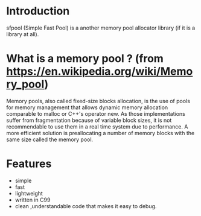 # Introduction

sfpool (Simple Fast Pool) is a another memory pool allocator
library (if it is a library at all).

# What is a memory pool ? (from https://en.wikipedia.org/wiki/Memory_pool)

Memory pools, also called fixed-size blocks allocation, is the use of
pools for memory management that allows dynamic memory allocation comparable
to malloc or C++'s operator new. As those implementations suffer from
fragmentation because of variable block sizes, it is not recommendable
to use them in a real time system due to performance. A more efficient
solution is preallocating a number of memory blocks with the same size
called the memory pool.

# Features

* simple
* fast
* lightweight
* written in C99
* clean ,understandable code that makes it easy to debug.

